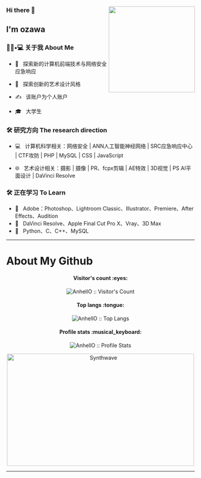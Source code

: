 ### Hi there 👋<img align='right'  src="https://avatars.githubusercontent.com/u/93878361?s=400&u=ae273db7e29d44c9e834a78e0e7c316c2dd1835e" width="230">
<h2> I'm ozawa </h2>



<h3> 👨🏻•💻 关于我 About Me </h3>



- 🤔 &nbsp; 探索新的计算机前端技术与网络安全应急响应

- 🌱 &nbsp; 探索创新的艺术设计风格

- ✍️ &nbsp; 该账户为个人账户

- 🎓 &nbsp; 大学生





<h3>🛠 研究方向 The research direction</h3>



- 💻 &nbsp; 计算机科学相关：网络安全 | ANN人工智能神经网络 | SRC应急响应中心 | CTF攻防 | PHP | MySQL | CSS | JavaScript 

- 🌐 &nbsp; 艺术设计相关：摄影 | 摄像 | PR、fcpx剪辑 | AE特效 | 3D视觉 | PS AI平面设计 | DaVinci Resolve





<h3>🛠 正在学习 To Learn</h3>

- 🔧 &nbsp; Adobe：Photoshop、Lightroom Classic、Illustrator、Premiere、After Effects、Audition
- 🔧 &nbsp; DaVinci Resolve、Apple Final Cut Pro X、Vray、3D Max
- 🔧 &nbsp; Python、C、C++、MySQL

<hr>

# About My Github


<h4 align="center">Visitor's count :eyes:</h4>

<p align="center"><img src="https://profile-counter.glitch.me/{ozawa8}/count.svg" alt="AnhellO :: Visitor's Count" /></p>

<h4 align="center">Top langs :tongue:</h4>

<p align="center"><img src="https://github-readme-stats.vercel.app/api/top-langs/?username=ozawa8&langs_count=10&theme=tokyonight&layout=compact" alt="AnhellO :: Top Langs" /></p>

<h4 align="center">Profile stats :musical_keyboard:</h4>

<p align="center"><img src="https://github-readme-stats.vercel.app/api?username=ozawa8&show_icons=true&theme=synthwave" alt="AnhellO :: Profile Stats" /></p>

<p align="center"><img src="https://thumbs.gfycat.com/GoodnaturedFondGaur-size_restricted.gif" alt="Synthwave" height="300" width="500"></p>


---


